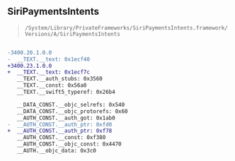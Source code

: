 ## SiriPaymentsIntents

> `/System/Library/PrivateFrameworks/SiriPaymentsIntents.framework/Versions/A/SiriPaymentsIntents`

```diff

-3400.20.1.0.0
-  __TEXT.__text: 0x1ecf40
+3400.23.1.0.0
+  __TEXT.__text: 0x1ecf7c
   __TEXT.__auth_stubs: 0x3560
   __TEXT.__const: 0x56a0
   __TEXT.__swift5_typeref: 0x26b4

   __DATA_CONST.__objc_selrefs: 0x540
   __DATA_CONST.__objc_protorefs: 0x60
   __AUTH_CONST.__auth_got: 0x1ab0
-  __AUTH_CONST.__auth_ptr: 0xfd0
+  __AUTH_CONST.__auth_ptr: 0xf78
   __AUTH_CONST.__const: 0xf380
   __AUTH_CONST.__objc_const: 0x4470
   __AUTH.__objc_data: 0x3c0

```
